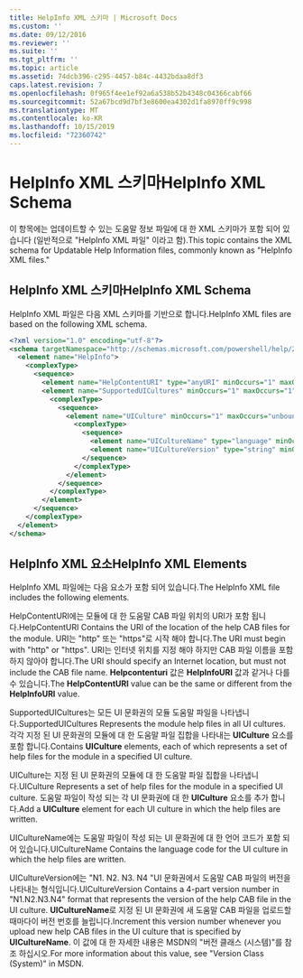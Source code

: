 ```yaml
---
title: HelpInfo XML 스키마 | Microsoft Docs
ms.custom: ''
ms.date: 09/12/2016
ms.reviewer: ''
ms.suite: ''
ms.tgt_pltfrm: ''
ms.topic: article
ms.assetid: 74dcb396-c295-4457-b84c-4432bdaa8df3
caps.latest.revision: 7
ms.openlocfilehash: 0f965f4ee1ef92a6a538b52b4348c04366cabf66
ms.sourcegitcommit: 52a67bcd9d7bf3e8600ea4302d1fa8970ff9c998
ms.translationtype: MT
ms.contentlocale: ko-KR
ms.lasthandoff: 10/15/2019
ms.locfileid: "72360742"
---
```

# <a name="helpinfo-xml-schema"></a><span data-ttu-id="4c7d9-102">HelpInfo XML 스키마</span><span class="sxs-lookup"><span data-stu-id="4c7d9-102">HelpInfo XML Schema</span></span>

<span data-ttu-id="4c7d9-103">이 항목에는 업데이트할 수 있는 도움말 정보 파일에 대 한 XML 스키마가 포함 되어 있습니다 (일반적으로 "HelpInfo XML 파일" 이라고 함).</span><span class="sxs-lookup"><span data-stu-id="4c7d9-103">This topic contains the XML schema for Updatable Help Information files, commonly known as "HelpInfo XML files."</span></span>

## <a name="helpinfo-xml-schema"></a><span data-ttu-id="4c7d9-104">HelpInfo XML 스키마</span><span class="sxs-lookup"><span data-stu-id="4c7d9-104">HelpInfo XML Schema</span></span>

<span data-ttu-id="4c7d9-105">HelpInfo XML 파일은 다음 XML 스키마를 기반으로 합니다.</span><span class="sxs-lookup"><span data-stu-id="4c7d9-105">HelpInfo XML files are based on the following XML schema.</span></span>

```xml
<?xml version="1.0" encoding="utf-8"?>
<schema targetNamespace="http://schemas.microsoft.com/powershell/help/2010/05" xmlns="http://www.w3.org/2001/XMLSchema">
  <element name="HelpInfo">
    <complexType>
      <sequence>
        <element name="HelpContentURI" type="anyURI" minOccurs="1" maxOccurs="1" />
        <element name="SupportedUICultures" minOccurs="1" maxOccurs="1">
          <complexType>
            <sequence>
              <element name="UICulture" minOccurs="1" maxOccurs="unbounded">
                <complexType>
                  <sequence>
                    <element name="UICultureName" type="language" minOccurs="1" maxOccurs="1" />
                    <element name="UICultureVersion" type="string" minOccurs="1" maxOccurs="1" />
                  </sequence>
                </complexType>
              </element>
            </sequence>
          </complexType>
        </element>
      </sequence>
    </complexType>
  </element>
</schema>
```

## <a name="helpinfo-xml-elements"></a><span data-ttu-id="4c7d9-106">HelpInfo XML 요소</span><span class="sxs-lookup"><span data-stu-id="4c7d9-106">HelpInfo XML Elements</span></span>

<span data-ttu-id="4c7d9-107">HelpInfo XML 파일에는 다음 요소가 포함 되어 있습니다.</span><span class="sxs-lookup"><span data-stu-id="4c7d9-107">The HelpInfo XML file includes the following elements.</span></span>

<span data-ttu-id="4c7d9-108">HelpContentURI에는 모듈에 대 한 도움말 CAB 파일 위치의 URI가 포함 됩니다.</span><span class="sxs-lookup"><span data-stu-id="4c7d9-108">HelpContentURI Contains the URI of the location of the help CAB files for the module.</span></span> <span data-ttu-id="4c7d9-109">URI는 "http" 또는 "https"로 시작 해야 합니다.</span><span class="sxs-lookup"><span data-stu-id="4c7d9-109">The URI must begin with "http" or "https".</span></span> <span data-ttu-id="4c7d9-110">URI는 인터넷 위치를 지정 해야 하지만 CAB 파일 이름을 포함 하지 않아야 합니다.</span><span class="sxs-lookup"><span data-stu-id="4c7d9-110">The URI should specify an Internet location, but must not include the CAB file name.</span></span> <span data-ttu-id="4c7d9-111">**Helpcontenturi** 값은 **HelpInfoURI** 값과 같거나 다를 수 있습니다.</span><span class="sxs-lookup"><span data-stu-id="4c7d9-111">The **HelpContentURI** value can be the  same or different from the **HelpInfoURI** value.</span></span>

<span data-ttu-id="4c7d9-112">SupportedUICultures는 모든 UI 문화권의 모듈 도움말 파일을 나타냅니다.</span><span class="sxs-lookup"><span data-stu-id="4c7d9-112">SupportedUICultures Represents the module help files in all UI cultures.</span></span> <span data-ttu-id="4c7d9-113">각각 지정 된 UI 문화권의 모듈에 대 한 도움말 파일 집합을 나타내는 **UICulture** 요소를 포함 합니다.</span><span class="sxs-lookup"><span data-stu-id="4c7d9-113">Contains **UICulture** elements, each of which represents a set of help files for the module in a specified UI culture.</span></span>

<span data-ttu-id="4c7d9-114">UICulture는 지정 된 UI 문화권의 모듈에 대 한 도움말 파일 집합을 나타냅니다.</span><span class="sxs-lookup"><span data-stu-id="4c7d9-114">UICulture Represents a set of help files for the module in a specified UI culture.</span></span> <span data-ttu-id="4c7d9-115">도움말 파일이 작성 되는 각 UI 문화권에 대 한 **UICulture** 요소를 추가 합니다.</span><span class="sxs-lookup"><span data-stu-id="4c7d9-115">Add a **UICulture** element for each UI culture in which the help files are written.</span></span>

<span data-ttu-id="4c7d9-116">UICultureName에는 도움말 파일이 작성 되는 UI 문화권에 대 한 언어 코드가 포함 되어 있습니다.</span><span class="sxs-lookup"><span data-stu-id="4c7d9-116">UICultureName Contains the language code for the UI culture in which the help files are written.</span></span>

<span data-ttu-id="4c7d9-117">UICultureVersion에는 "N1. N2. N3. N4 "UI 문화권에서 도움말 CAB 파일의 버전을 나타내는 형식입니다.</span><span class="sxs-lookup"><span data-stu-id="4c7d9-117">UICultureVersion Contains a 4-part version number in "N1.N2.N3.N4" format that represents the version of the help CAB file in the UI culture.</span></span> <span data-ttu-id="4c7d9-118">**UICultureName**로 지정 된 UI 문화권에 새 도움말 CAB 파일을 업로드할 때마다이 버전 번호를 늘립니다.</span><span class="sxs-lookup"><span data-stu-id="4c7d9-118">Increment this version number whenever you upload new help CAB files in the UI culture that is specified by **UICultureName**.</span></span> <span data-ttu-id="4c7d9-119">이 값에 대 한 자세한 내용은 MSDN의 "버전 클래스 (시스템)"를 참조 하십시오.</span><span class="sxs-lookup"><span data-stu-id="4c7d9-119">For more information about this value, see "Version Class (System)" in MSDN.</span></span>